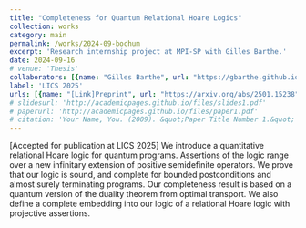 ```yaml
---
title: "Completeness for Quantum Relational Hoare Logics"
collection: works
category: main
permalink: /works/2024-09-bochum
excerpt: 'Research internship project at MPI-SP with Gilles Barthe.'
date: 2024-09-16
# venue: 'Thesis'
collaborators: [{name: "Gilles Barthe", url: "https://gbarthe.github.io"}, {name: "Minbo Gao", url: "https://scholar.google.com/citations?user=b8i9J_QAAAAJ&hl=en"}, {name: "Li Zhou", url: "https://scholar.google.com/citations?user=oEZ7iPkAAAAJ&hl=en"}]
label: 'LICS 2025'
urls: [{name: "[Link]Preprint", url: "https://arxiv.org/abs/2501.15238"}]
# slidesurl: 'http://academicpages.github.io/files/slides1.pdf'
# paperurl: 'http://academicpages.github.io/files/paper1.pdf'
# citation: 'Your Name, You. (2009). &quot;Paper Title Number 1.&quot; <i>Journal 1</i>. 1(1).'
---
```


[Accepted for publication at LICS 2025] We introduce a quantitative relational Hoare logic for quantum programs. Assertions of the logic range over a new infinitary extension of positive semidefinite operators. We prove that our logic is sound, and complete for bounded postconditions and almost surely terminating programs. Our completeness result is based on a quantum version of the duality theorem from optimal transport. We also define a complete embedding into our logic of a relational Hoare logic with projective assertions.

